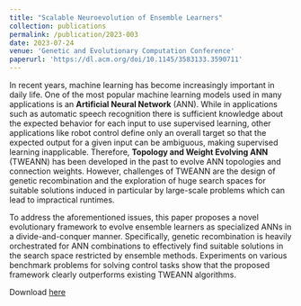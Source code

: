 ```yaml
---
title: "Scalable Neuroevolution of Ensemble Learners"
collection: publications
permalink: /publication/2023-003
date: 2023-07-24
venue: 'Genetic and Evolutionary Computation Conference'
paperurl: 'https://dl.acm.org/doi/10.1145/3583133.3590711'
---
```


In recent years, machine learning has become increasingly important in daily life. One of the most popular machine learning models used in many applications is an **Artificial Neural Network** (ANN). While in applications such as automatic speech recognition there is sufficient knowledge about the expected behavior for each input to use supervised learning, other applications like robot control define only an overall target so that the expected output for a given input can be ambiguous, making supervised learning inapplicable. Therefore, **Topology and Weight Evolving ANN** (TWEANN) has been developed in the past to evolve ANN topologies and connection weights. However, challenges of TWEANN are the design of genetic recombination and the exploration of huge search spaces for suitable solutions induced in particular by large-scale problems which can lead to impractical runtimes.

To address the aforementioned issues, this paper proposes a novel evolutionary framework to evolve ensemble learners as specialized ANNs in a divide-and-conquer manner. Specifically, genetic recombination is heavily orchestrated for ANN combinations to effectively find suitable solutions in the search space restricted by ensemble methods. Experiments on various benchmark problems for solving control tasks show that the proposed framework clearly outperforms existing TWEANN algorithms.

Download [here](https://dl.acm.org/doi/10.1145/3583133.3590711)
